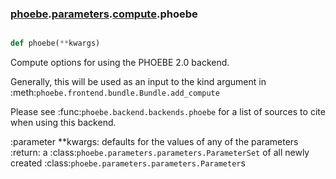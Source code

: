 ### [phoebe](phoebe.md).[parameters](phoebe.parameters.md).[compute](phoebe.parameters.compute.md).phoebe

```py

def phoebe(**kwargs)

```



Compute options for using the PHOEBE 2.0 backend.

Generally, this will be used as an input to the kind argument in
:meth:`phoebe.frontend.bundle.Bundle.add_compute`

Please see :func:`phoebe.backend.backends.phoebe` for a list of sources to
cite when using this backend.

:parameter **kwargs: defaults for the values of any of the parameters
:return: a :class:`phoebe.parameters.parameters.ParameterSet` of all newly
    created :class:`phoebe.parameters.parameters.Parameter`s

